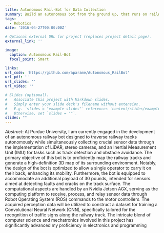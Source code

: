 ```yaml
---
title: Autonomous Rail-Bot for Data Collection
summary: Build an autonomous bot from the ground up, that runs on railway tracks to collect telemetric and perception data. 
tags:
  - Robotics
date: '2016-04-27T00:00:00Z'

# Optional external URL for project (replaces project detail page).
external_link: ''

image:
  caption: Autonomous Rail-Bot
  focal_point: Smart

links:
url_code: 'https://github.com/aparame/Autonomous_RailBot'
url_pdf: ''
url_slides: ''
url_video: ''

# Slides (optional).
#   Associate this project with Markdown slides.
#   Simply enter your slide deck's filename without extension.
#   E.g. `slides = "example-slides"` references `content/slides/example-slides.md`.
#   Otherwise, set `slides = ""`.
slides: ""
---
```


*Abstract*: At Purdue University, I am currently engaged in the development of an autonomous railway bot designed to traverse railway tracks autonomously while simultaneously collecting crucial sensor data through the implementation of LiDAR, stereo cameras, and an Inertial Measurement Unit (IMU) for tasks such as track detection and obstacle avoidance. The primary objective of this bot is to proficiently map the railway tracks and generate a high-definition 3D map of its surrounding environment. Notably, the design of the bot is optimized to allow a single operator to carry it on their back, enhancing its mobility. Furthermore, the bot is equipped to accommodate an additional payload of 30 pounds, intended for sensors aimed at detecting faults and cracks on the track surface. The computational aspects are handled by an Nvidia Jetson AGX, serving as the computing platform to receive, process, and relay sensor data through Robot Operating System (ROS) commands to the motor controllers. The acquired perception data will be utilized to construct a dataset for training a Convolutional Neural Network (CNN), specifically tailored for the recognition of traffic signs along the railway track. The intricate blend of computer science and mechatronics involved in this project has significantly advanced my proficiency in electronics and programming
